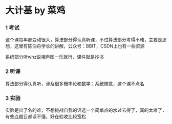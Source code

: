 # 大计基 by 菜鸡

### 1 考试

这个课每年都变动很大，算法部分得认真听课，不过算法部分考得不难，主要是思想，这里有陈泊舟学长的讲解，公众号：BBIT，CSDN上也有一些资源

系统部分听whz说相声图一乐就行，课件就是抄书

### 2 听课

算法部分得认真听，涉及很多概率论和数学；系统随意，这个课不点名

### 3 实验

实验是出了名的难，不想挑战自我的话选一个简单点的水过去得了，真的太难了，有些连题目都读不懂，好在验收比较宽松